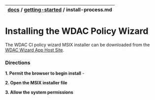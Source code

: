 | [docs](..)  / [getting-started](.) / install-process.md
|:---|

# Installing the WDAC Policy Wizard

The WDAC CI policy wizard MSIX installer can be downloaded from the [WDAC Wizard App Host Site](https://wdac-wizard-appinstaller.azurewebsites.net). 


### Directions

**1. Permit the browser to begin install** - 

**2. Open the MSIX installer file**

**3. Allow the system permissions**
